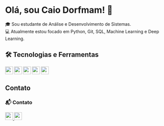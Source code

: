 <h1> Olá, sou Caio Dorfmam! 👋</h1>

<p>
🎓 Sou estudante de Análise e Desenvolvimento de Sistemas. <br>
💻 Atualmente estou focado em Python, Git, SQL, Machine Learning e Deep Learning.
</p>
<h2>🛠️ Tecnologias e Ferramentas</h2>  

<p align="left">
  <img src="https://img.shields.io/badge/-3776AB?style=flat-square&logo=python&logoColor=white" height="25" />
  <img src="https://img.shields.io/badge/-F05032?style=flat-square&logo=git&logoColor=white" height="25" />
  <img src="https://img.shields.io/badge/-336791?style=flat-square&logo=postgresql&logoColor=white" height="25" />
  <img src="https://img.shields.io/badge/-FF6F00?style=flat-square&logo=scikitlearn&logoColor=white" height="25" />
  <img src="https://img.shields.io/badge/-272727?style=flat-square&logo=tensorflow&logoColor=orange" height="25" />
</p>
<h2> Contato </h2>

### 📬 Contato

<p align="left">
  <a href="mailto:seuemail@email.com">
    <img src="https://img.shields.io/badge/-0077B5?style=flat-square&logo=gmail&logoColor=white" height="25" />
  </a>
  <a href="https://www.linkedin.com/in/seuperfil/">
    <img src="https://img.shields.io/badge/-0077B5?style=flat-square&logo=linkedin&logoColor=white" height="25" />
  </a>
</p>
